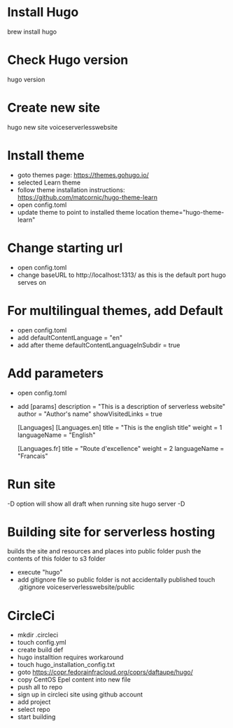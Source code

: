 # Install Hugo
brew install hugo

# Check Hugo version
hugo version

# Create new site
hugo new site voiceserverlesswebsite

# Install theme
- goto themes page: https://themes.gohugo.io/
- selected Learn theme
- follow theme installation instructions: https://github.com/matcornic/hugo-theme-learn
- open config.toml
- update theme to point to installed theme location theme="hugo-theme-learn"

# Change starting url
- open config.toml
- change baseURL to http://localhost:1313/ as this is the default port hugo serves on

# For multilingual themes, add Default
- open config.toml
- add defaultContentLanguage = "en"
- add after theme defaultContentLanguageInSubdir = true

# Add parameters
- open config.toml
- add
    [params]
        description = "This is a description of serverless website"
        author = "Author's name"
        showVisitedLinks = true

    [Languages]
    [Languages.en]
    title = "This is the english title"
    weight = 1
    languageName = "English"

    [Languages.fr]
    title = "Route d'excellence"
    weight = 2
    languageName = "Francais"

# Run site
-D option will show all draft when running site
hugo server -D

# Building site for serverless hosting
builds the site and resources and places into public folder
push the contents of this folder to s3 folder
- execute "hugo"
- add gitignore file so public folder is not accidentally published
touch .gitignore
voiceserverlesswebsite/public

# CircleCi
- mkdir .circleci
- touch config.yml
- create build def
- hugo installtion requires workaround
- touch hugo_installation_config.txt
- goto https://copr.fedorainfracloud.org/coprs/daftaupe/hugo/
- copy CentOS Epel content into new file
- push all to repo
- sign up in circleci site using github account
- add project
- select repo
- start building

